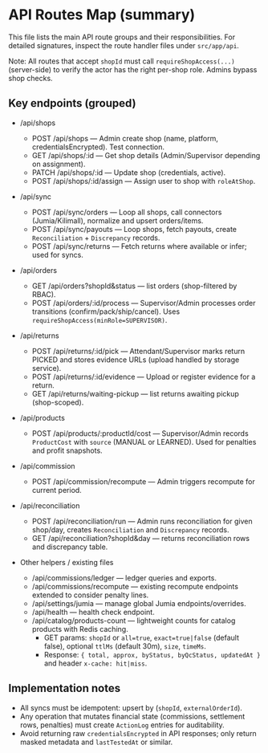 # API Routes Map (summary)

This file lists the main API route groups and their responsibilities. For detailed signatures, inspect the route handler files under `src/app/api`.

Note: All routes that accept `shopId` must call `requireShopAccess(...)` (server-side) to verify the actor has the right per-shop role. Admins bypass shop checks.

## Key endpoints (grouped)

- /api/shops
  - POST /api/shops — Admin create shop (name, platform, credentialsEncrypted). Test connection.
  - GET /api/shops/:id — Get shop details (Admin/Supervisor depending on assignment).
  - PATCH /api/shops/:id — Update shop (credentials, active).
  - POST /api/shops/:id/assign — Assign user to shop with `roleAtShop`.

- /api/sync
  - POST /api/sync/orders — Loop all shops, call connectors (Jumia/Kilimall), normalize and upsert orders/items.
  - POST /api/sync/payouts — Loop shops, fetch payouts, create `Reconciliation` + `Discrepancy` records.
  - POST /api/sync/returns — Fetch returns where available or infer; used for syncs.

- /api/orders
  - GET /api/orders?shopId&status — list orders (shop-filtered by RBAC).
  - POST /api/orders/:id/process — Supervisor/Admin processes order transitions (confirm/pack/ship/cancel). Uses `requireShopAccess(minRole=SUPERVISOR)`.

- /api/returns
  - POST /api/returns/:id/pick — Attendant/Supervisor marks return PICKED and stores evidence URLs (upload handled by storage service).
  - POST /api/returns/:id/evidence — Upload or register evidence for a return.
  - GET /api/returns/waiting-pickup — list returns awaiting pickup (shop-scoped).

- /api/products
  - POST /api/products/:productId/cost — Supervisor/Admin records `ProductCost` with `source` (MANUAL or LEARNED). Used for penalties and profit snapshots.

- /api/commission
  - POST /api/commission/recompute — Admin triggers recompute for current period.

- /api/reconciliation
  - POST /api/reconciliation/run — Admin runs reconciliation for given shop/day, creates `Reconciliation` and `Discrepancy` records.
  - GET /api/reconciliation?shopId&day — returns reconciliation rows and discrepancy table.

- Other helpers / existing files
  - /api/commissions/ledger — ledger queries and exports.
  - /api/commissions/recompute — existing recompute endpoints extended to consider penalty lines.
  - /api/settings/jumia — manage global Jumia endpoints/overrides.
  - /api/health — health check endpoint.
  - /api/catalog/products-count — lightweight counts for catalog products with Redis caching.
    - GET params: `shopId` or `all=true`, `exact=true|false` (default false), optional `ttlMs` (default 30m), `size`, `timeMs`.
    - Response: `{ total, approx, byStatus, byQcStatus, updatedAt }` and header `x-cache: hit|miss`.

## Implementation notes
- All syncs must be idempotent: upsert by (`shopId`, `externalOrderId`).
- Any operation that mutates financial state (commissions, settlement rows, penalties) must create `ActionLog` entries for auditability.
- Avoid returning raw `credentialsEncrypted` in API responses; only return masked metadata and `lastTestedAt` or similar.
